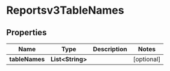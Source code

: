 

# Reportsv3TableNames


## Properties

| Name | Type | Description | Notes |
|------------ | ------------- | ------------- | -------------|
|**tableNames** | **List&lt;String&gt;** |  |  [optional] |



